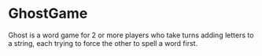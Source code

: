 # GhostGame
Ghost is a word game for 2 or more players who take turns adding letters to a string, each trying to force the other to spell a word first.
